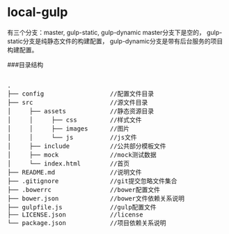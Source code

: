 # local-gulp
有三个分支：master, gulp-static, gulp-dynamic
master分支下是空的，
gulp-static分支是纯静态文件的构建配置，
gulp-dynamic分支是带有后台服务的项目构建配置。



###目录结构
<pre>

.
├── config                  //配置文件目录
├── src                     //源文件目录
│     ├── assets            //静态资源目录    
│     │     ├── css         //样式文件
│     │     ├── images      //图片
│     │     └── js          //js文件
│     ├── include           //公共部分模板文件
│     ├── mock              //mock测试数据
│     └── index.html        //首页       
├── README.md               //说明文件
├── .gitignore              //git提交忽略文件集合
├── .bowerrc                //bower配置文件
├── bower.json              //bower文件依赖关系说明
├── gulpfile.js             //gulp配置文件
├── LICENSE.json            //license
└── package.json            //项目依赖关系说明    

</pre>
